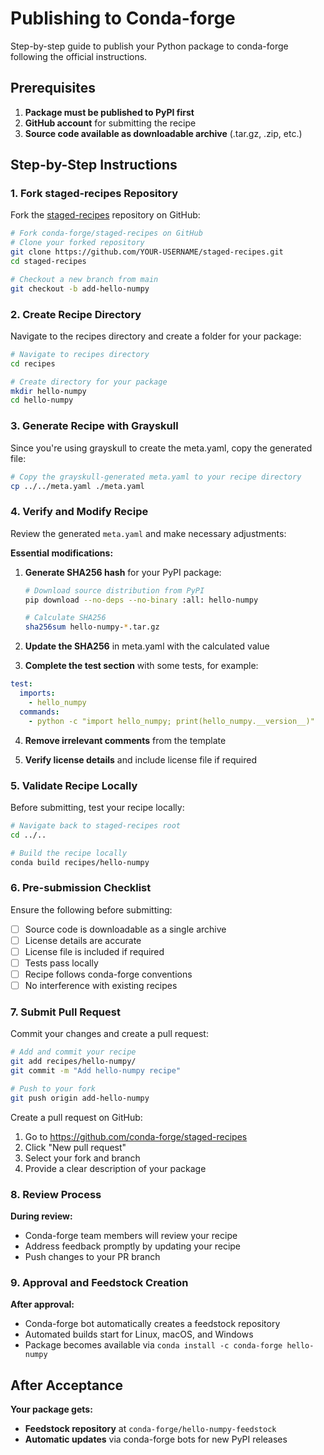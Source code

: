 # Publishing to Conda-forge

Step-by-step guide to publish your Python package to conda-forge following the official instructions.

## Prerequisites

1. **Package must be published to PyPI first**
2. **GitHub account** for submitting the recipe
3. **Source code available as downloadable archive** (.tar.gz, .zip, etc.)

## Step-by-Step Instructions

### 1. Fork staged-recipes Repository

Fork the [staged-recipes](https://github.com/conda-forge/staged-recipes) repository on GitHub:

```bash
# Fork conda-forge/staged-recipes on GitHub
# Clone your forked repository
git clone https://github.com/YOUR-USERNAME/staged-recipes.git
cd staged-recipes

# Checkout a new branch from main
git checkout -b add-hello-numpy
```

### 2. Create Recipe Directory

Navigate to the recipes directory and create a folder for your package:

```bash
# Navigate to recipes directory
cd recipes

# Create directory for your package
mkdir hello-numpy
cd hello-numpy
```

### 3. Generate Recipe with Grayskull

Since you're using grayskull to create the meta.yaml, copy the generated file:

```bash
# Copy the grayskull-generated meta.yaml to your recipe directory
cp ../../meta.yaml ./meta.yaml
```

### 4. Verify and Modify Recipe

Review the generated `meta.yaml` and make necessary adjustments:

**Essential modifications:**

1. **Generate SHA256 hash** for your PyPI package:
   ```bash
   # Download source distribution from PyPI
   pip download --no-deps --no-binary :all: hello-numpy

   # Calculate SHA256
   sha256sum hello-numpy-*.tar.gz
   ```

2. **Update the SHA256** in meta.yaml with the calculated value

3. **Complete the test section** with some tests, for example:

```yaml
test:
  imports:
    - hello_numpy
  commands:
    - python -c "import hello_numpy; print(hello_numpy.__version__)"
```

4. **Remove irrelevant comments** from the template

5. **Verify license details** and include license file if required

### 5. Validate Recipe Locally

Before submitting, test your recipe locally:

```bash
# Navigate back to staged-recipes root
cd ../..

# Build the recipe locally
conda build recipes/hello-numpy
```

### 6. Pre-submission Checklist

Ensure the following before submitting:

- [ ] Source code is downloadable as a single archive
- [ ] License details are accurate
- [ ] License file is included if required
- [ ] Tests pass locally
- [ ] Recipe follows conda-forge conventions
- [ ] No interference with existing recipes

### 7. Submit Pull Request

Commit your changes and create a pull request:

```bash
# Add and commit your recipe
git add recipes/hello-numpy/
git commit -m "Add hello-numpy recipe"

# Push to your fork
git push origin add-hello-numpy
```

Create a pull request on GitHub:
1. Go to https://github.com/conda-forge/staged-recipes
2. Click "New pull request"
3. Select your fork and branch
4. Provide a clear description of your package

### 8. Review Process

**During review:**
- Conda-forge team members will review your recipe
- Address feedback promptly by updating your recipe
- Push changes to your PR branch

### 9. Approval and Feedstock Creation

**After approval:**
- Conda-forge bot automatically creates a feedstock repository
- Automated builds start for Linux, macOS, and Windows
- Package becomes available via `conda install -c conda-forge hello-numpy`

## After Acceptance

**Your package gets:**
- **Feedstock repository** at `conda-forge/hello-numpy-feedstock`
- **Automatic updates** via conda-forge bots for new PyPI releases

